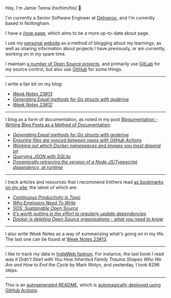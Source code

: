 Hey, I'm Jamie
Tanna (he/him/his) 👋

I'm currently a Senior Software Engineer at [Deliveroo](https://deliveroo.engineering/), and I'm currently based in Nottingham.

I have a [/now page](https://www.jvt.me/now/?utm_campaign=github-jamietanna), which aims to be a more up-to-date about page.

I use my [personal website](https://www.jvt.me/?utm_campaign=github-jamietanna) as a method of blogging about my learnings, as well as sharing information about projects I have previously, or am currently, working on in my spare time.

I maintain [a number of Open Source projects](https://www.jvt.me/open-source/?utm_campaign=github-jamietanna), and primarily use [GitLab](https://gitlab.com/jamietanna) for my source control, but also use [GitHub](https://github.com/jamietanna) for some things.

---

I write a fair bit on my blog:


- [_Week Notes 23#13_](https://www.jvt.me/week-notes/2023/13/?utm_campaign=github-jamietanna)
- [_Generating Equal methods for Go structs with goderive_](https://www.jvt.me/posts/2023/03/27/go-generate-equal-goderive/?utm_campaign=github-jamietanna)
- [_Week Notes 23#12_](https://www.jvt.me/week-notes/2023/12/?utm_campaign=github-jamietanna)

---

I blog as a form of documentation, as noted in my post [Blogumentation - Writing Blog Posts as a Method of Documentation](https://www.jvt.me/posts/2017/06/25/blogumentation/?utm_campaign=github-jamietanna):


- [_Generating Equal methods for Go structs with goderive_](https://www.jvt.me/posts/2023/03/27/go-generate-equal-goderive/?utm_campaign=github-jamietanna)
- [_Ensuring files are synced between repos with GitHub Actions_](https://www.jvt.me/posts/2023/03/23/github-actions-sync-files/?utm_campaign=github-jamietanna)
- [_Working out which Docker namespaces and images you most depend on_](https://www.jvt.me/posts/2023/03/15/dmd-docker-usage/?utm_campaign=github-jamietanna)
- [_Querying JSON with SQLite_](https://www.jvt.me/posts/2023/03/13/sqlite-json/?utm_campaign=github-jamietanna)
- [_Dynamically retrieving the version of a Node.JS/Typescript dependency, at runtime_](https://www.jvt.me/posts/2023/03/12/nodejs-dynamic-version/?utm_campaign=github-jamietanna)

---

I track articles and resources that I recommend I/others read [as bookmarks on my site](https://www.jvt.me/kind/bookmarks/?utm_campaign=github-jamietanna), the latest of which are:


- [_Continuous Productivity Is Toxic_](https://brainbaking.com/post/2023/03/continuous-productivity-is-toxic/?utm_campaign=github-jamietanna)
- [_Why Engineers Need To Write_](https://www.developing.dev/p/why-engineers-need-to-write?utm_campaign=github-jamietanna)
- [_SOS: Sustainable Open Source_](https://thenewstack.io/sos-sustainable-open-source/?utm_campaign=github-jamietanna)
- [_It’s worth putting in the effort to regularly update dependencies_](https://felixcrux.com/blog/it-is-worth-regularly-updating-dependencies?utm_campaign=github-jamietanna)
- [_Docker is deleting Open Source organisations - what you need to know_](https://blog.alexellis.io/docker-is-deleting-open-source-images/?utm_campaign=github-jamietanna)

---

I also write Week Notes as a way of summarising what's going on in my life. The last one can be found at [Week Notes 23#13](https://www.jvt.me/week-notes/2023/13/?utm_campaign=github-jamietanna).

---

I like to track my data in [IndieWeb fashion](https://indieweb.org/why). For instance, the last book I read was _It Didn't Start with You How Inherited Family Trauma Shapes Who We Are and How to End the Cycle_ by Mark Wolyn, and yesterday, I took 6296 steps.

---
This is an [autogenerated README](https://www.jvt.me/posts/2022/01/12/autogenerated-profile-readme/?utm_campaign=github-jamietanna), which is [automagically deployed using GitHub Actions](https://github.com/jamietanna/jamietanna/blob/main/.github/workflows/rebuild.yml).

